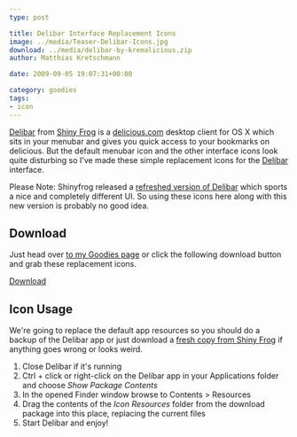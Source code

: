 ```yaml
---
type: post

title: Delibar Interface Replacement Icons
image: ../media/Teaser-Delibar-Icons.jpg
download: ../media/delibar-by-kremalicious.zip
author: Matthias Kretschmann

date: 2009-09-05 19:07:31+00:00

category: goodies
tags:
- icon
---
```


[Delibar](http://www.shinyfrog.net/en/software/delibar/) from [Shiny Frog](http://www.shinyfrog.net) is a [delicious.com](http://delicious.com/) desktop client for OS X which sits in your menubar and gives you quick access to your bookmarks on delicious. But the default menubar icon and the other interface icons look quite disturbing so I've made these simple replacement icons for the [Delibar](http://www.shinyfrog.net/en/software/delibar/) interface.

<p class="alert alert-block alert-info">Please Note: Shinyfrog released a <a href="http://www.delibarapp.com/">refreshed version of Delibar</a> which sports a nice and completely different UI. So using these icons here along with this new version is probably no good idea.</p>

## Download

Just head over [to my Goodies page](http://www.kremalicious.com/goodies/) or click the following download button and grab these replacement icons.

<p class="content-download">
    <a class="icon-download" href="../media/delibar-by-kremalicious.zip">Download</a>
</p>

## Icon Usage

We're going to replace the default app resources so you should do a backup of the Delibar app or just download a [fresh copy from Shiny Frog](http://www.shinyfrog.net/en/software/delibar/) if anything goes wrong or looks weird.

  1. Close Delibar if it's running
  2. Ctrl + click or right-click on the Delibar app in your Applications folder and choose _Show Package Contents_
  3. In the opened Finder window browse to Contents > Resources
  4. Drag the contents of the _Icon Resources_ folder from the download package into this place, replacing the current files
  5. Start Delibar and enjoy!
